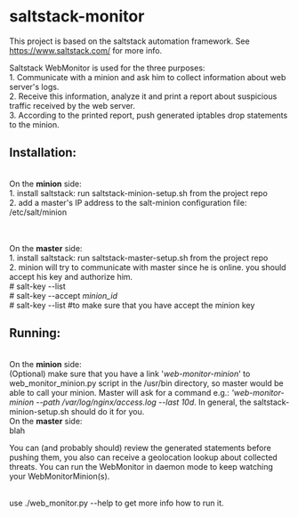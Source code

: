 # saltstack-monitor
This project is based on the saltstack automation framework. See https://www.saltstack.com/ for more info.

Saltstack WebMonitor is used for the three purposes:
<br/>1. Communicate with a minion and ask him to collect information about web server's logs.
<br/>2. Receive this information, analyze it and print a report about suspicious traffic received by the web server.
<br/>3. According to the printed report, push generated iptables drop statements to the minion.

<b><h2>Installation:</h2></b>
 
 
 <br/> On the <b>minion</b> side:
  <br/>1. install saltstack: run saltstack-minion-setup.sh from the project repo
  <br/>2. add a master's IP address to the salt-minion configuration file: /etc/salt/minion
  
<br/><br/> On the <b>master</b> side:
  <br/> 1. install saltstack: run saltstack-master-setup.sh from the project repo
  <br/> 2. minion will try to communicate with master since he is online. you should accept his key and authorize him.
  <br/> # salt-key --list
  <br/> # salt-key --accept <i>minion_id</i>
  <br/> # salt-key --list #to make sure that you have accept the minion key
  
<b><h2>Running:</h2></b>
<br>On the <b>minion</b> side:
<br/>(Optional) make sure that you have a link '<i>web-monitor-minion</i>' to web_monitor_minion.py script in the /usr/bin directory, so master would be able to call your minion. Master will ask for a command e.g.: <i>'web-monitor-minion --path /var/log/nginx/access.log --last 10d</i>. In general, the saltstack-minion-setup.sh should do it for you.
<br>On the <b>master</b> side:
<br>blah


You can (and probably should) review the generated statements before pushing them, you also can receive a geolocation lookup about collected threats. You can run the WebMonitor in daemon mode to keep watching your WebMonitorMinion(s).

<br/> use ./web_monitor.py --help to get more info how to run it.
